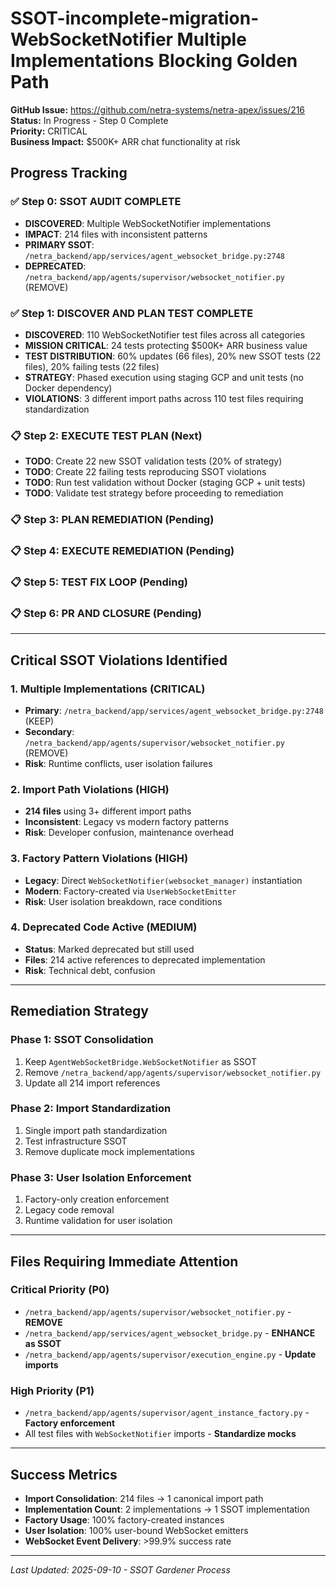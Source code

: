 # SSOT-incomplete-migration-WebSocketNotifier Multiple Implementations Blocking Golden Path

**GitHub Issue:** https://github.com/netra-systems/netra-apex/issues/216  
**Status:** In Progress - Step 0 Complete  
**Priority:** CRITICAL  
**Business Impact:** $500K+ ARR chat functionality at risk  

## Progress Tracking

### ✅ Step 0: SSOT AUDIT COMPLETE
- **DISCOVERED**: Multiple WebSocketNotifier implementations
- **IMPACT**: 214 files with inconsistent patterns
- **PRIMARY SSOT**: `/netra_backend/app/services/agent_websocket_bridge.py:2748`
- **DEPRECATED**: `/netra_backend/app/agents/supervisor/websocket_notifier.py` (REMOVE)

### ✅ Step 1: DISCOVER AND PLAN TEST COMPLETE
- **DISCOVERED**: 110 WebSocketNotifier test files across all categories
- **MISSION CRITICAL**: 24 tests protecting $500K+ ARR business value
- **TEST DISTRIBUTION**: 60% updates (66 files), 20% new SSOT tests (22 files), 20% failing tests (22 files)
- **STRATEGY**: Phased execution using staging GCP and unit tests (no Docker dependency)
- **VIOLATIONS**: 3 different import paths across 110 test files requiring standardization

### 📋 Step 2: EXECUTE TEST PLAN (Next)
- **TODO**: Create 22 new SSOT validation tests (20% of strategy)
- **TODO**: Create 22 failing tests reproducing SSOT violations
- **TODO**: Run test validation without Docker (staging GCP + unit tests)
- **TODO**: Validate test strategy before proceeding to remediation

### 📋 Step 3: PLAN REMEDIATION (Pending)

### 📋 Step 4: EXECUTE REMEDIATION (Pending)

### 📋 Step 5: TEST FIX LOOP (Pending)

### 📋 Step 6: PR AND CLOSURE (Pending)

---

## Critical SSOT Violations Identified

### 1. Multiple Implementations (CRITICAL)
- **Primary**: `/netra_backend/app/services/agent_websocket_bridge.py:2748` (KEEP)
- **Secondary**: `/netra_backend/app/agents/supervisor/websocket_notifier.py` (REMOVE)
- **Risk**: Runtime conflicts, user isolation failures

### 2. Import Path Violations (HIGH)
- **214 files** using 3+ different import paths
- **Inconsistent**: Legacy vs modern factory patterns
- **Risk**: Developer confusion, maintenance overhead

### 3. Factory Pattern Violations (HIGH)
- **Legacy**: Direct `WebSocketNotifier(websocket_manager)` instantiation
- **Modern**: Factory-created via `UserWebSocketEmitter`
- **Risk**: User isolation breakdown, race conditions

### 4. Deprecated Code Active (MEDIUM)
- **Status**: Marked deprecated but still used
- **Files**: 214 active references to deprecated implementation
- **Risk**: Technical debt, confusion

---

## Remediation Strategy

### Phase 1: SSOT Consolidation
1. Keep `AgentWebSocketBridge.WebSocketNotifier` as SSOT
2. Remove `/netra_backend/app/agents/supervisor/websocket_notifier.py`
3. Update all 214 import references

### Phase 2: Import Standardization
1. Single import path standardization
2. Test infrastructure SSOT
3. Remove duplicate mock implementations

### Phase 3: User Isolation Enforcement
1. Factory-only creation enforcement
2. Legacy code removal
3. Runtime validation for user isolation

---

## Files Requiring Immediate Attention

### Critical Priority (P0)
- `/netra_backend/app/agents/supervisor/websocket_notifier.py` - **REMOVE**
- `/netra_backend/app/services/agent_websocket_bridge.py` - **ENHANCE as SSOT**
- `/netra_backend/app/agents/supervisor/execution_engine.py` - **Update imports**

### High Priority (P1)
- `/netra_backend/app/agents/supervisor/agent_instance_factory.py` - **Factory enforcement**
- All test files with `WebSocketNotifier` imports - **Standardize mocks**

---

## Success Metrics
- **Import Consolidation**: 214 files → 1 canonical import path
- **Implementation Count**: 2 implementations → 1 SSOT implementation
- **Factory Usage**: 100% factory-created instances
- **User Isolation**: 100% user-bound WebSocket emitters
- **WebSocket Event Delivery**: >99.9% success rate

---

*Last Updated: 2025-09-10 - SSOT Gardener Process*